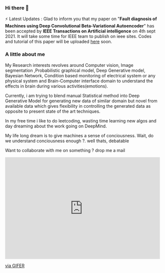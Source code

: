 ### Hi there 👋

<!--
**gauravkr0071/gauravkr0071** is a ✨ _special_ ✨ repository because its `README.md` (this file) appears on your GitHub profile.

Here are some ideas to get you started:

- 🔭 I’m currently working on ...
- 🌱 I’m currently learning ...
- 👯 I’m looking to collaborate on ...
- 🤔 I’m looking for help with ...
- 💬 Ask me about ...
- 📫 How to reach me: ...
- 😄 Pronouns: ...
- ⚡ Fun fact: ...
-->

⚡ Latest Updates : Glad to inform you that my paper on "__Fault diagnosis of Machines using Deep Convolutional Beta-Variational Autoencoder__" has been accepted by __IEEE Transactions on Artificial intelligence__ on 4th sept 2021. It will take some time for IEEE team to publish on ieee sites. Codes and tutorial of this paper will be uploaded [here](https://github.com/gauravkr0071/beta-VAE) soon.   

### __A little about me__

My Research interests revolves around Computer vision, Image segmentation ,Probabilistic graphical model, Deep Generative model, Bayesian Network, Condition based monitoring of electrical system or any physical system and Brain-Computer interface domain to understand the effects in brain during various activities(emotions).

Currently, i am trying to blend manual Statistical method into Deep Generative Model for generating new data of similar domain but novel from available data which gives flexibility in controlling the generated data as opposite to present state of the art techniques.

In my free time i like to do leetcoding, wasting time learning new algos and day dreaming about the work going on DeepMind.

My life long dream is to give machines a sense of conciousness. Wait, do we understand conciousness enough ?. well thats, debatable

Want to collaborate with me on something ? drop me a mail
<div style="padding-top:65.625%;position:relative;"><iframe src="https://gifer.com/embed/7Gbu" width="100%" height="100%" style='position:absolute;top:0;left:0;' frameBorder="0" allowFullScreen></iframe></div><p><a href="https://gifer.com">via GIFER</a></p>

